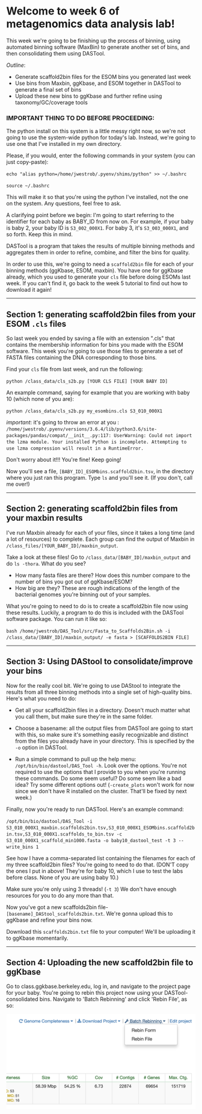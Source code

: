 # Welcome to week 6 of metagenomics data analysis lab!

This week we're going to be finishing up the process of binning, using automated binning software (MaxBin) to generate another set of bins, and then consolidating them using DASTool.

*Outline*:
- Generate scaffold2bin files for the ESOM bins you generated last week
- Use bins from Maxbin, ggKbase, and ESOM together in DASTool to generate a final set of bins
- Upload these new bins to ggKbase and further refine using taxonomy/GC/coverage tools


### IMPORTANT THING TO DO BEFORE PROCEEDING:
The python install on this system is a little messy right now, so we're not going to use the system-wide python for today's lab. Instead, we're going to use one that I've installed in my own directory. 

Please, if you would, enter the following commands in your system (you can just copy-paste):

`echo "alias python=/home/jwestrob/.pyenv/shims/python" >> ~/.bashrc`

`source ~/.bashrc`

This will make it so that you're using the python I've installed, not the one on the system. Any questions, feel free to ask.


A clarifying point before we begin: I'm going to start referring to the identifier for each baby as BABY_ID from now on. 
For example, if your baby is baby 2, your baby ID is `S3_002_000X1`. For baby 3, it's `S3_003_000X1`, and so forth. Keep this in mind.

DASTool is a program that takes the results of multiple binning methods and aggregates them in order to refine, combine, and filter the bins for quality. 

In order to use this, we're going to need a `scaffold2bin` file for each of your binning methods (ggKbase, ESOM, maxbin). You have one for ggKbase already, which you used to generate your `cls` file before doing ESOMs last week. If you can't find it, go back to the week 5 tutorial to find out how to download it again!

---

## Section 1: generating scaffold2bin files from your ESOM  `.cls` files

So last week you ended by saving a file with an extension ".cls" that contains the membership information for bins you made with the ESOM software.
This week you're going to use those files to generate a set of FASTA files containing the DNA corresponding to those bins.

Find your `cls` file from last week, and run the following:

`python /class_data/cls_s2b.py [YOUR CLS FILE] [YOUR BABY ID]`

An example command, saying for example that you are working with baby 10 (which none of you are):

`python /class_data/cls_s2b.py my_esombins.cls S3_010_000X1`


*important*: it's going to throw an error at you : `/home/jwestrob/.pyenv/versions/3.6.4/lib/python3.6/site-packages/pandas/compat/__init__.py:117: UserWarning: Could not import the lzma module. Your installed Python is incomplete. Attempting to use lzma compression will result in a RuntimeError.`

Don't worry about it!!! You're fine! Keep going!


Now you'll see a file, `[BABY_ID]_ESOMbins.scaffold2bin.tsv`, in the directory where you just ran this program. Type `ls` and you'll see it. (If you don't, call me over!)

---

## Section 2: generating scaffold2bin files from your maxbin results

I've run Maxbin already for each of your files, since it takes a long time (and a lot of resources) to complete. Each group can find the output of Maxbin in `/class_files/[YOUR_BABY_ID]/maxbin_output`.

Take a look at these files! Go to `/class_data/[BABY_ID]/maxbin_output` and do `ls -thora`. What do you see?

- How many fasta files are there? How does this number compare to the number of bins you got out of ggKbase/ESOM?
- How big are they? These are rough indications of the length of the bacterial genomes you're binning out of your samples.

What you're going to need to do is to create a scaffold2bin file now using these results. Luckily, a program to do this is included with the DASTool software package. You can run it like so:

`bash /home/jwestrob/DAS_Tool/src/Fasta_to_Scaffolds2Bin.sh -i /class_data/[BABY_ID]/maxbin_output/ -e fasta > [SCAFFOLDS2BIN FILE]`

---

## Section 3: Using DAStool to consolidate/improve your bins

Now for the really cool bit. We're going to use DAStool to integrate the results from all three binning methods into a single set of high-quality bins. Here's what you need to do:

- Get all your scaffold2bin files in a directory. Doesn't much matter what you call them, but make sure they're in the same folder.

- Choose a basename: all the output files from DASTool are going to start with this, so make sure it's something easily recognizable and distinct from the files you already have in your directory. This is specified by the `-o` option in DASTool.

- Run a simple command to pull up the help menu: `/opt/bin/bio/dastool/DAS_Tool -h`. Look over the options. You're not required to use the options that I provide to you when you're running these commands. Do some seem useful? Do some seem like a bad idea? Try some different options out! (`-create_plots` won't work for now since we don't have R installed on the cluster. That'll be fixed by next week.)

Finally, now you're ready to run DASTool. Here's an example command:

`/opt/bin/bio/dastool/DAS_Tool -i S3_010_000X1_maxbin.scaffolds2bin.tsv,S3_010_000X1_ESOMbins.scaffold2bin.tsv,S3_010_000X1.scaffolds_to_bin.tsv -c S3_010_000X1_scaffold_min1000.fasta -o baby10_dastool_test -t 3 --write_bins 1`

See how I have a comma-separated list containing the filenames for each of my three scaffold2bin files? You're going to need to do that. (DON'T copy the ones I put in above! They're for baby 10, which I use to test the labs before class. None of you are using baby 10.)

Make sure you're only using 3 threads! (`-t 3`) We don't have enough resources for you to do any more than that.

Now you've got a new scaffolds2bin file- `[basename]_DAStool_scaffolds2bin.txt`. We're gonna upload this to ggKbase and refine your bins now.

Download this `scaffolds2bin.txt` file to your computer! We'll be uploading it to ggKbase momentarily.

---

## Section 4: Uploading the new scaffold2bin file to ggKbase


Go to class.ggkbase.berkeley.edu, log in, and navigate to the project page for your baby. You're going to rebin this project now using your DASTool-consolidated bins. Navigate to 'Batch Rebinning' and click 'Rebin File', as so:

![ggkbase_rebin](ggkbase_rebin.png)

